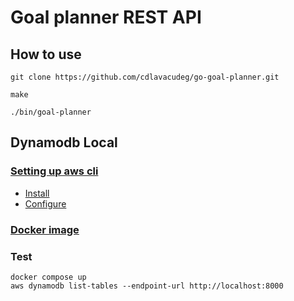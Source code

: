 # Goal planner REST API

## How to use

```
git clone https://github.com/cdlavacudeg/go-goal-planner.git
```

```
make
```

```
./bin/goal-planner
```

## Dynamodb Local

### [Setting up aws cli](https://docs.aws.amazon.com/cli/latest/userguide/getting-started-install.html)

- [Install](https://docs.aws.amazon.com/cli/latest/userguide/getting-started-install.html)
- [Configure](https://docs.aws.amazon.com/cli/latest/userguide/cli-chap-configure.html)

### [Docker image](https://docs.aws.amazon.com/amazondynamodb/latest/developerguide/DynamoDBLocal.DownloadingAndRunning.html#docker)

### Test

```
docker compose up
aws dynamodb list-tables --endpoint-url http://localhost:8000
```

